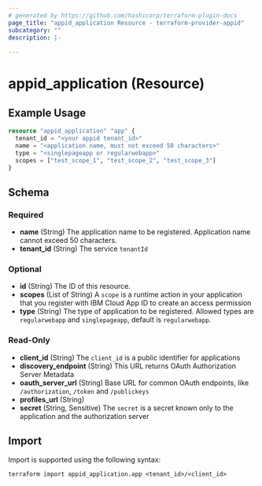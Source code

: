 ```yaml
---
# generated by https://github.com/hashicorp/terraform-plugin-docs
page_title: "appid_application Resource - terraform-provider-appid"
subcategory: ""
description: |-
  
---
```


# appid_application (Resource)



## Example Usage

```terraform
resource "appid_application" "app" {
  tenant_id = "<your appid tenant_id>"
  name = "<application name, must not exceed 50 characters>"  
  type = "<singlepageapp or regularwebapp>"
  scopes = ["test_scope_1", "test_scope_2", "test_scope_3"]
}
```

<!-- schema generated by tfplugindocs -->
## Schema

### Required

- **name** (String) The application name to be registered. Application name cannot exceed 50 characters.
- **tenant_id** (String) The service `tenantId`

### Optional

- **id** (String) The ID of this resource.
- **scopes** (List of String) A `scope` is a runtime action in your application that you register with IBM Cloud App ID to create an access permission
- **type** (String) The type of application to be registered. Allowed types are `regularwebapp` and `singlepageapp`, default is `regularwebapp`.

### Read-Only

- **client_id** (String) The `client_id` is a public identifier for applications
- **discovery_endpoint** (String) This URL returns OAuth Authorization Server Metadata
- **oauth_server_url** (String) Base URL for common OAuth endpoints, like `/authorization`, `/token` and `/publickeys`
- **profiles_url** (String)
- **secret** (String, Sensitive) The `secret` is a secret known only to the application and the authorization server

## Import

Import is supported using the following syntax:

```shell
terraform import appid_application.app <tenant_id>/<client_id>
```
